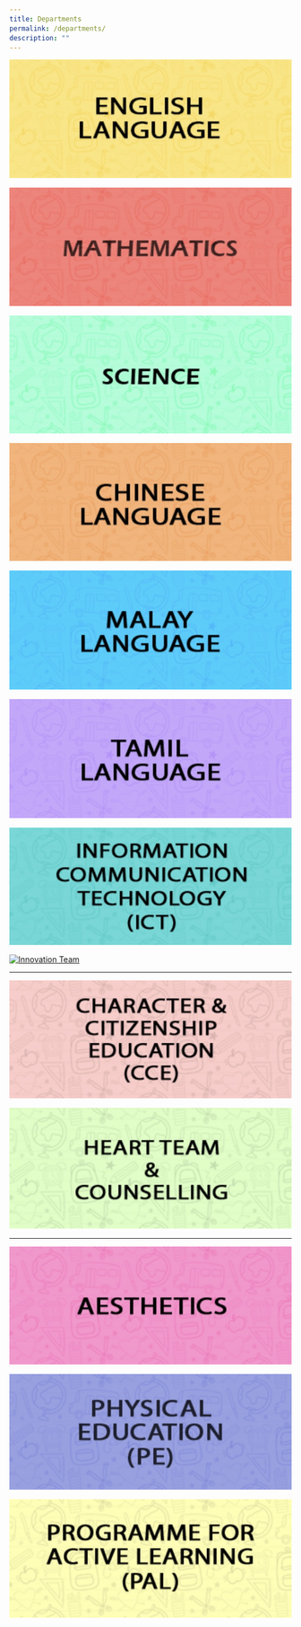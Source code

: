 ```yaml
---
title: Departments
permalink: /departments/
description: ""
---
```

[![English Language Department](/images/English%20Language%20Department.jpg)](https://sites.google.com/moe.edu.sg/ips-el-dept/home)

[![Mathematics Department](/images/Mathematics%20Department.jpg)](https://sites.google.com/moe.edu.sg/mathematicsdept/home)

[![Science Department](/images/Science%20Department.jpg)](https://sites.google.com/moe.edu.sg/sciencedept/home)

[![Chinese Language Department](/images/Chinese%20Language%20Department.jpg)](https://sites.google.com/moe.edu.sg/chineselanguagedept/home)

[![Malay Language Department](/images/Malay%20Language%20Department.jpg)](https://sites.google.com/moe.edu.sg/malaylanguagedept/home)

[![Tamil Language Department](/images/Tamil%20Language%20Department.jpg)](https://sites.google.com/moe.edu.sg/tamil-language-dept/home)

[![Information Communication Technology (ICT)](/images/Information%20Communication%20Technology%20(ICT).jpg)](https://sites.google.com/moe.edu.sg/ict-dept/home)

[![Innovation Team](https://innovapri.moe.edu.sg/wp-content/uploads/2020/12/8-350pxX150px_innovation.jpg)](https://sites.google.com/moe.edu.sg/innovation-team/home)

----

[![Character & Citizenship Education (CCE) Department](/images/Character%20&%20Citizenship%20Education%20(CCE)%20Department.jpg)](https://sites.google.com/moe.edu.sg/ips-cce-dept/home)

[![Heart Team & Counselling Team](/images/Heart%20Team%20&%20Counselling%20Team.jpg)](https://innovapri.moe.edu.sg/our-family/our-departments/heart-team-counselling/)

----

[![Aesthetics Department](/images/Aesthetics%20Department.jpg)](https://sites.google.com/moe.edu.sg/aesthetics-dept/home)

[![Physical Education (PE) Department](/images/Physical%20Education%20(PE)%20Department.jpg)](https://sites.google.com/moe.edu.sg/pedept/home)

[![Programme for Active Learning (PAL)](/images/Programme%20for%20Active%20Learning%20(PAL).jpg)](https://sites.google.com/moe.edu.sg/aestheticsdept/home)